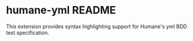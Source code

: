 # humane-yml README

This extension provides syntax highlighting support for Humane's yml BDD test specification.